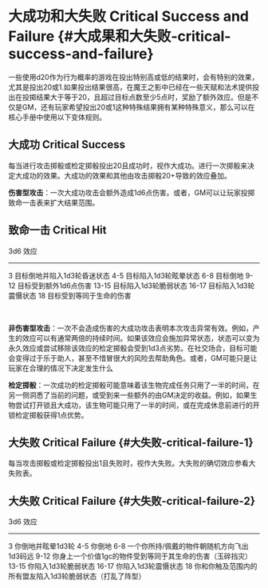 # 大成功和大失败 Critical Success and Failure {#大成果和大失败-critical-success-and-failure}

一些使用d20作为行为概率的游戏在投出特别高或低的结果时，会有特别的效果，尤其是投出20或1.如果投出结果很高，在魔王之影中已经在一些天赋和法术提供投出在投掷结果大于等于20，且超过目标点数至少5点时，奖励了额外效应。但是不仅是GM，还有玩家希望投出20或1这种特殊结果拥有某种特殊意义，那么可以在核心手册中使用以下变体规则。

## 大成功 Critical Success

每当进行攻击掷骰或检定掷骰投出20且成功时，视作大成功。进行一次掷骰来决定大成功的效果。大成功的效果和其他由攻击掷骰20+导致的效应叠加。

**伤害型攻击**：一次大成功攻击会额外造成1d6点伤害。或者，GM可以让玩家投掷致命一击表来扩大结果范围。

## 致命一击 Critical Hit

  3d6     效应
  ------- -----------------------------
  3       目标倒地并陷入1d3轮昏迷状态
  4-5     目标陷入1d3轮眩晕状态
  6-8     目标倒地
  9-12    目标受到额外1d6点伤害
  13-15   目标陷入1d3轮脆弱状态
  16-17   目标陷入1d3轮震慑状态
  18      目标受到等同于生命的伤害

 

**非伤害型攻击**：一次不会造成伤害的大成功攻击表明本次攻击异常有效。例如，产生的效应可以有通常两倍的持续时间。如果该效应会施加异常状态，状态可以变为永久效应或尝试移除该效应的检定掷骰会受到1d3点劣势。在社交场合，目标可能会变得过于乐于助人，甚至不惜冒很大的风险去帮助角色。或者，GM可能只是让玩家在合理的情况下决定发生什么

**检定掷骰**：一次成功的检定掷骰可能意味着该生物完成任务只用了一半的时间，在另一侧洞悉了当前的问题，或受到来一些额外的由GM决定的收益。例如，如果生物尝试打开锁且大成功，该生物可能只用了一半的时间，或在完成休息前进行的开锁检定掷骰获得1点优势。

## 大失败 Critical Failure {#大失败-critical-failure-1}

每当攻击掷骰或检定掷骰投出1且失败时，视作大失败。大失败的确切效应参看大失败表。

## 大失败 Critical Failure {#大失败-critical-failure-2}

  3d6     效应
  ------- -----------------------------------------------------------
  3       你倒地并眩晕1d3轮
  4-5     你倒地
  6-8     一个你所持/佩戴的物件朝随机方向飞出1d3码远
  9-12    你身上一个价值1gc的物件受到等同于其生命的伤害（玉碎挡灾）
  13-15   你陷入1d3轮脆弱状态
  16-17   你陷入1d3轮震慑状态
  18      你和你触及范围内的所有盟友陷入1d3轮脆弱状态（打乱了阵型）

 

